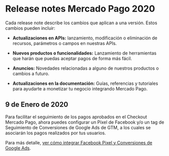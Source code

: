 # Release notes Mercado Pago 2020

Cada release note describe los cambios que aplican a una versión. Estos cambios pueden incluir:

- **Actualizaciones en APIs:** lanzamiento, modificación o eliminación de recursos, parámetros o campos en nuestras APIs.

- **Nuevos productos o funcionalidades:** Lanzamiento de herramientas que harán que puedas aceptar pagos de forma más fácil.

- **Anuncios:** Novedades relacionadas a alguno de nuestros productos o cambios a futuro.

- **Actualizaciones en la documentación:** Guías, referencias y tutoriales para ayudarte a monetizar tu negocio integrando Mercado Pago.

## 9 de Enero de 2020

Para facilitar el seguimiento de los pagos aprobados en el Checkout Mercado Pago, ahora puedes configurar un Píxel de Facebook y/o un tag de Seguimiento de Conversiones de Google Ads de GTM, a los cuales se asociarán los pagos realizados por tus usuarios.

Para más detalle, [ver cómo integrar Facebook Pixel y Conversiones de Google Ads](https://www.mercadopago.com.ar/developers/es/guides/payments/web-payment-checkout/configurations/).
